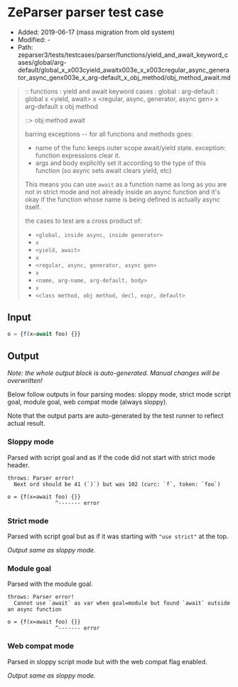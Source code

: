 # ZeParser parser test case

- Added: 2019-06-17 (mass migration from old system)
- Modified: -
- Path: zeparser3/tests/testcases/parser/functions/yield_and_await_keyword_cases/global/arg-default/global_x_x003cyield_awaitx003e_x_x003cregular_async_generator_async_genx003e_x_arg-default_x_obj_method/obj_method_await.md

> :: functions : yield and await keyword cases : global : arg-default : global x <yield, await> x <regular, async, generator, async gen> x arg-default x obj method
>
> ::> obj method await
>
> barring exceptions -- for all functions and methods goes:
>
> - name of the func keeps outer scope await/yield state. exception: function expressions clear it.
> - args and body explicitly set it according to the type of this function (so async sets await clears yield, etc)
>
> This means you can use `await` as a function name as long as you are not in strict mode and not already inside an async function and it's okay if the function whose name is being defined is actually async itself.
>
> the cases to test are a cross product of:
>
> - `<global, inside async, inside generator>` 
> - `x` 
> - `<yield, await>`
> - `x` 
> - `<regular, async, generator, async gen>`
> - `x` 
> - `<name, arg-name, arg-default, body>`
> - `x`
> - `<class method, obj method, decl, expr, default>`

## Input

`````js
o = {f(x=await foo) {}}
`````

## Output

_Note: the whole output block is auto-generated. Manual changes will be overwritten!_

Below follow outputs in four parsing modes: sloppy mode, strict mode script goal, module goal, web compat mode (always sloppy).

Note that the output parts are auto-generated by the test runner to reflect actual result.

### Sloppy mode

Parsed with script goal and as if the code did not start with strict mode header.

`````
throws: Parser error!
  Next ord should be 41 (`)`) but was 102 (curc: `f`, token: `foo`)

o = {f(x=await foo) {}}
               ^------- error
`````

### Strict mode

Parsed with script goal but as if it was starting with `"use strict"` at the top.

_Output same as sloppy mode._

### Module goal

Parsed with the module goal.

`````
throws: Parser error!
  Cannot use `await` as var when goal=module but found `await` outside an async function

o = {f(x=await foo) {}}
               ^------- error
`````


### Web compat mode

Parsed in sloppy script mode but with the web compat flag enabled.

_Output same as sloppy mode._
